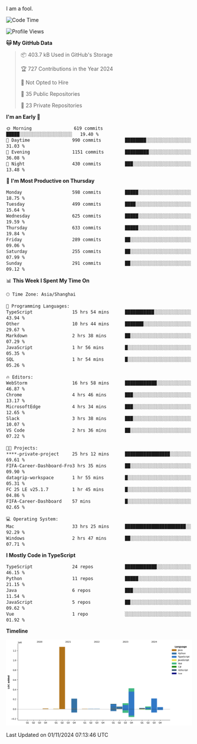 I am a fool.

<!--START_SECTION:waka-->
![Code Time](http://img.shields.io/badge/Code%20Time-2%2C029%20hrs%2035%20mins-blue)

![Profile Views](http://img.shields.io/badge/Profile%20Views-0-blue)

**🐱 My GitHub Data** 

> 📦 403.7 kB Used in GitHub's Storage 
 > 
> 🏆 727 Contributions in the Year 2024
 > 
> 🚫 Not Opted to Hire
 > 
> 📜 35 Public Repositories 
 > 
> 🔑 23 Private Repositories 
 > 
**I'm an Early 🐤** 

```text
🌞 Morning                619 commits         █████░░░░░░░░░░░░░░░░░░░░   19.40 % 
🌆 Daytime                990 commits         ████████░░░░░░░░░░░░░░░░░   31.03 % 
🌃 Evening                1151 commits        █████████░░░░░░░░░░░░░░░░   36.08 % 
🌙 Night                  430 commits         ███░░░░░░░░░░░░░░░░░░░░░░   13.48 % 
```
📅 **I'm Most Productive on Thursday** 

```text
Monday                   598 commits         █████░░░░░░░░░░░░░░░░░░░░   18.75 % 
Tuesday                  499 commits         ████░░░░░░░░░░░░░░░░░░░░░   15.64 % 
Wednesday                625 commits         █████░░░░░░░░░░░░░░░░░░░░   19.59 % 
Thursday                 633 commits         █████░░░░░░░░░░░░░░░░░░░░   19.84 % 
Friday                   289 commits         ██░░░░░░░░░░░░░░░░░░░░░░░   09.06 % 
Saturday                 255 commits         ██░░░░░░░░░░░░░░░░░░░░░░░   07.99 % 
Sunday                   291 commits         ██░░░░░░░░░░░░░░░░░░░░░░░   09.12 % 
```


📊 **This Week I Spent My Time On** 

```text
🕑︎ Time Zone: Asia/Shanghai

💬 Programming Languages: 
TypeScript               15 hrs 54 mins      ███████████░░░░░░░░░░░░░░   43.94 % 
Other                    10 hrs 44 mins      ███████░░░░░░░░░░░░░░░░░░   29.67 % 
Markdown                 2 hrs 38 mins       ██░░░░░░░░░░░░░░░░░░░░░░░   07.29 % 
JavaScript               1 hr 56 mins        █░░░░░░░░░░░░░░░░░░░░░░░░   05.35 % 
SQL                      1 hr 54 mins        █░░░░░░░░░░░░░░░░░░░░░░░░   05.26 % 

🔥 Editors: 
WebStorm                 16 hrs 58 mins      ████████████░░░░░░░░░░░░░   46.87 % 
Chrome                   4 hrs 46 mins       ███░░░░░░░░░░░░░░░░░░░░░░   13.17 % 
MicrosoftEdge            4 hrs 34 mins       ███░░░░░░░░░░░░░░░░░░░░░░   12.65 % 
Slack                    3 hrs 38 mins       ███░░░░░░░░░░░░░░░░░░░░░░   10.07 % 
VS Code                  2 hrs 36 mins       ██░░░░░░░░░░░░░░░░░░░░░░░   07.22 % 

🐱‍💻 Projects: 
****-private-project     25 hrs 12 mins      █████████████████░░░░░░░░   69.61 % 
FIFA-Career-Dashboard-Fro3 hrs 35 mins       ██░░░░░░░░░░░░░░░░░░░░░░░   09.90 % 
datagrip-workspace       1 hr 55 mins        █░░░░░░░░░░░░░░░░░░░░░░░░   05.31 % 
FC 25 LE v25.1.7         1 hr 45 mins        █░░░░░░░░░░░░░░░░░░░░░░░░   04.86 % 
FIFA-Career-Dashboard    57 mins             █░░░░░░░░░░░░░░░░░░░░░░░░   02.65 % 

💻 Operating System: 
Mac                      33 hrs 25 mins      ███████████████████████░░   92.29 % 
Windows                  2 hrs 47 mins       ██░░░░░░░░░░░░░░░░░░░░░░░   07.71 % 
```

**I Mostly Code in TypeScript** 

```text
TypeScript               24 repos            ████████████░░░░░░░░░░░░░   46.15 % 
Python                   11 repos            █████░░░░░░░░░░░░░░░░░░░░   21.15 % 
Java                     6 repos             ███░░░░░░░░░░░░░░░░░░░░░░   11.54 % 
JavaScript               5 repos             ██░░░░░░░░░░░░░░░░░░░░░░░   09.62 % 
Vue                      1 repo              ░░░░░░░░░░░░░░░░░░░░░░░░░   01.92 % 
```



**Timeline**

![Lines of Code chart](https://raw.githubusercontent.com/VeejaLiu/VeejaLiu/master/assets/bar_graph.png)


 Last Updated on 01/11/2024 07:13:46 UTC
<!--END_SECTION:waka-->

